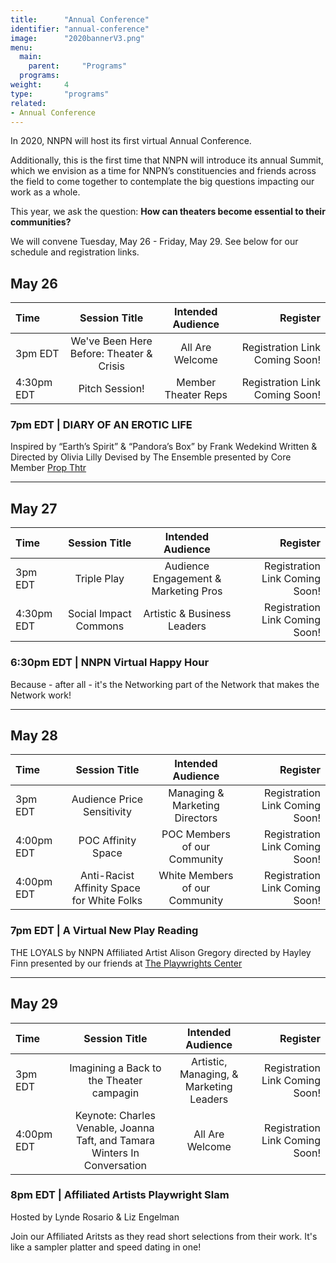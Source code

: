 ```yaml
---
title:      "Annual Conference"
identifier: "annual-conference"
image:      "2020bannerV3.png"
menu:
  main:
    parent:     "Programs"
  programs:
weight:     4
type:       "programs"
related:
- Annual Conference
---
```


<span class="lead-in">In 2020, NNPN will host its first virtual Annual Conference.</span>


Additionally, this is the first time that NNPN will introduce its annual Summit, which we envision as a time for NNPN’s constituencies and friends across the field to come together to contemplate the big questions impacting our work as a whole.

This year, we ask the question: **How can theaters become essential to their communities?**

We will convene Tuesday, May 26 - Friday, May 29. See below for our schedule and registration links.

## May 26
Time | Session Title | Intended Audience | Register
:----|:----:| :----: | ----:
3pm EDT | We've Been Here Before: Theater & Crisis | All Are Welcome | Registration Link Coming Soon!
4:30pm EDT | Pitch Session! | Member Theater Reps | Registration Link Coming Soon!

### 7pm EDT | DIARY OF AN EROTIC LIFE

Inspired by “Earth’s Spirit” & “Pandora’s Box” by Frank Wedekind
Written & Directed by Olivia Lilly
Devised by The Ensemble
presented by Core Member [Prop Thtr](https://www.propthtr.org/)

***

## May 27
Time | Session Title | Intended Audience | Register
:----|:----:| :----: | ----:
3pm EDT | Triple Play | Audience Engagement & Marketing Pros | Registration Link Coming Soon!
4:30pm EDT | Social Impact Commons | Artistic & Business Leaders | Registration Link Coming Soon!

### 6:30pm EDT | NNPN Virtual Happy Hour
Because - after all - it's the Networking part of the Network that makes the Network work!

***

## May 28
Time | Session Title | Intended Audience | Register
:----|:----:| :----: | ----:
3pm EDT | Audience Price Sensitivity | Managing & Marketing Directors | Registration Link Coming Soon!
4:00pm EDT | POC Affinity Space | POC Members of our Community | Registration Link Coming Soon!
4:00pm EDT | Anti-Racist Affinity Space for White Folks | White Members of our Community | Registration Link Coming Soon!

### 7pm EDT | A Virtual New Play Reading 
THE LOYALS
by NNPN Affiliated Artist Alison Gregory
directed by Hayley Finn
presented by our friends at [The Playwrights Center](https://pwcenter.org/)

***

## May 29
Time | Session Title | Intended Audience | Register
:----|:----:| :----: | ----:
3pm EDT | Imagining a Back to the Theater campagin | Artistic, Managing, & Marketing Leaders | Registration Link Coming Soon!
4:00pm EDT | Keynote: Charles Venable, Joanna Taft, and Tamara Winters In Conversation | All Are Welcome | Registration Link Coming Soon!


### 8pm EDT | Affiliated Artists Playwright Slam 
Hosted by Lynde Rosario & Liz Engelman

Join our Affiliated Aritsts as they read short selections from their work. It's like a sampler platter and speed dating in one!
